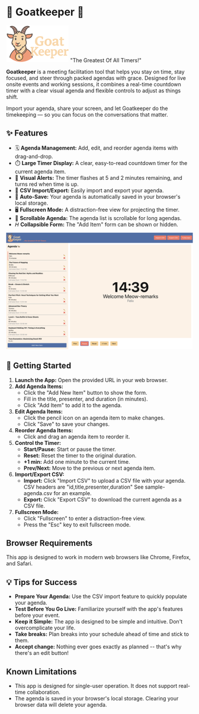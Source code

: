 # 🐐 Goatkeeper 🐐

![GoatKeeper logo](public/GoatKeeper-Logo.png)
"The Greatest Of All Timers!"

**Goatkeeper** is a meeting facilitation tool that helps you stay on time, stay focused, and steer through packed agendas with grace. Designed for live onsite events and working sessions, it combines a real-time countdown timer with a clear visual agenda and flexible controls to adjust as things shift.

Import your agenda, share your screen, and let Goatkeeper do the timekeeping — so you can focus on the conversations that matter.

## ✨ Features

- 🗓️ **Agenda Management:** Add, edit, and reorder agenda items with drag-and-drop.
- ⏱️ **Large Timer Display:** A clear, easy-to-read countdown timer for the current agenda item.
- 🎨 **Visual Alerts:** The timer flashes at 5 and 2 minutes remaining, and turns red when time is up.
- 📂 **CSV Import/Export:** Easily import and export your agenda.
- 💾 **Auto-Save:** Your agenda is automatically saved in your browser's local storage.
- 🖥️ **Fullscreen Mode:** A distraction-free view for projecting the timer.
- 📜 **Scrollable Agenda:** The agenda list is scrollable for long agendas.
- 𝘏 **Collapsible Form:** The "Add Item" form can be shown or hidden.

![GoatKeeper screenshot](public/screenshot.png)

## 🚀 Getting Started

1.  **Launch the App:** Open the provided URL in your web browser.
2.  **Add Agenda Items:**
    *   Click the "Add New Item" button to show the form.
    *   Fill in the title, presenter, and duration (in minutes).
    *   Click "Add Item" to add it to the agenda.
3.  **Edit Agenda Items:**
    *   Click the pencil icon on an agenda item to make changes.
    *   Click "Save" to save your changes.
4.  **Reorder Agenda Items:**
    *   Click and drag an agenda item to reorder it.
5.  **Control the Timer:**
    *   **Start/Pause:** Start or pause the timer.
    *   **Reset:** Reset the timer to the original duration.
    *   **+1 min:** Add one minute to the current time.
    *   **Prev/Next:** Move to the previous or next agenda item.
6.  **Import/Export CSV:**
    *   **Import:** Click "Import CSV" to upload a CSV file with your agenda. CSV headers are "id,title,presenter,duration" See sample-agenda.csv for an example.
    *   **Export:** Click "Export CSV" to download the current agenda as a CSV file.
8.  **Fullscreen Mode:**
    *   Click "Fullscreen" to enter a distraction-free view.
    *   Press the "Esc" key to exit fullscreen mode.

##  Browser Requirements

This app is designed to work in modern web browsers like Chrome, Firefox, and Safari.

## 💡 Tips for Success

*   **Prepare Your Agenda:** Use the CSV import feature to quickly populate your agenda.
*   **Test Before You Go Live:** Familiarize yourself with the app's features before your event.
*   **Keep it Simple:** The app is designed to be simple and intuitive. Don't overcomplicate your life.
*   **Take breaks:** Plan breaks into your schedule ahead of time and stick to them.
*   **Accept change:** Nothing ever goes exactly as planned -- that's why there's an edit button!

##  Known Limitations

*   This app is designed for single-user operation. It does not support real-time collaboration.
*   The agenda is saved in your browser's local storage. Clearing your browser data will delete your agenda.

